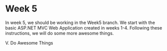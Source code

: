 # Week 5

In week 5, we should be working in the Week5 branch. We start with the basic ASP.NET MVC Web Application created in weeks 1-4. Following these instructions, we will do some more awesome things.

V. Do Awesome Things